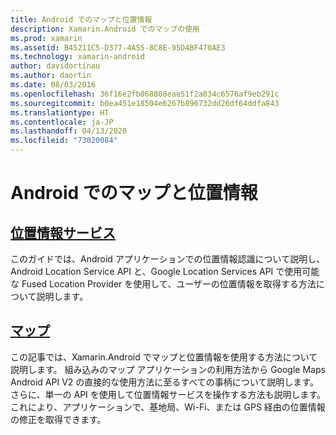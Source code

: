 ```yaml
---
title: Android でのマップと位置情報
description: Xamarin.Android でのマップの使用
ms.prod: xamarin
ms.assetid: B45211C5-D377-4A55-8C8E-95D4BF470AE3
ms.technology: xamarin-android
author: davidortinau
ms.author: daortin
ms.date: 08/03/2016
ms.openlocfilehash: 36f16e2fb068808eae51f2a034c6576af9eb291c
ms.sourcegitcommit: b0ea451e18504e6267b896732dd26df64ddfa843
ms.translationtype: HT
ms.contentlocale: ja-JP
ms.lasthandoff: 04/13/2020
ms.locfileid: "73020084"
---
```

# <a name="maps-and-location-on-android"></a>Android でのマップと位置情報

## <a name="location-services"></a>[位置情報サービス](~/android/platform/maps-and-location/location.md)

このガイドでは、Android アプリケーションでの位置情報認識について説明し、Android Location Service API と、Google Location Services API で使用可能な Fused Location Provider を使用して、ユーザーの位置情報を取得する方法について説明します。

## <a name="maps"></a>[マップ](~/android/platform/maps-and-location/maps/index.md)

この記事では、Xamarin.Android でマップと位置情報を使用する方法について説明します。 組み込みのマップ アプリケーションの利用方法から Google Maps Android API V2 の直接的な使用方法に至るすべての事柄について説明します。 さらに、単一の API を使用して位置情報サービスを操作する方法も説明します。これにより、アプリケーションで、基地局、Wi-Fi、または GPS 経由の位置情報の修正を取得できます。

